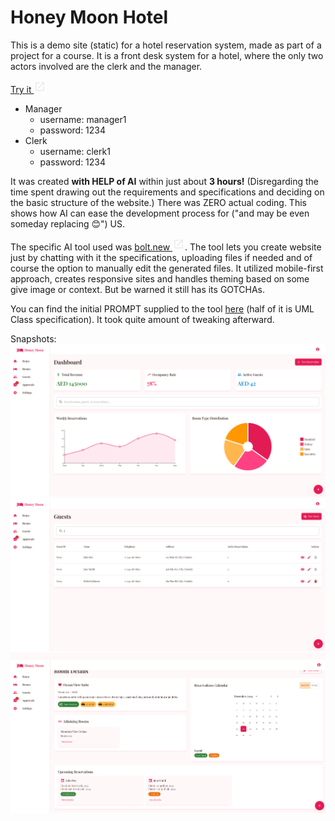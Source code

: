 # Honey Moon Hotel

This is a demo site (static) for a hotel reservation system, made as part of a project for a course. 
It is a front desk system for a hotel, where the only two actors involved are the clerk and the manager.

[Try it <svg xmlns="http://www.w3.org/2000/svg" height="20px" viewBox="0 -960 960 960" width="20px" fill="#e8eaed"><path d="M216-144q-29.7 0-50.85-21.15Q144-186.3 144-216v-528q0-29.7 21.15-50.85Q186.3-816 216-816h264v72H216v528h528v-264h72v264q0 29.7-21.15 50.85Q773.7-144 744-144H216Zm171-192-51-51 357-357H576v-72h240v240h-72v-117L387-336Z"/></svg>](https://honey-moon-hotel.pages.dev/)

- Manager
  - username: manager1
  - password: 1234
- Clerk
  - username: clerk1
  - password: 1234

It was created **with HELP of AI** within just about **3 hours!** (Disregarding the time spent drawing out the requirements and specifications and deciding on the basic structure of the website.) There was ZERO actual coding. This shows how AI can ease the development process for ("and may be even someday replacing 😊") US.

The specific AI tool used was [bolt.new <svg xmlns="http://www.w3.org/2000/svg" height="20px" viewBox="0 -960 960 960" width="20px" fill="#e8eaed"><path d="M216-144q-29.7 0-50.85-21.15Q144-186.3 144-216v-528q0-29.7 21.15-50.85Q186.3-816 216-816h264v72H216v528h528v-264h72v264q0 29.7-21.15 50.85Q773.7-144 744-144H216Zm171-192-51-51 357-357H576v-72h240v240h-72v-117L387-336Z"/></svg>](https://bolt.new/). The tool lets you create website just by chatting with it the specifications, uploading files if needed and of course the option to manually edit the generated files. It utilized mobile-first approach, creates responsive sites and handles theming based on some give image or context. But be warned it still has its GOTCHAs.

You can find the initial PROMPT supplied to the tool [here](doc/inital-prompt.txt) (half of it is UML Class specification). It took quite amount of tweaking afterward.

Snapshots:
![home page](doc/home.png)
![guests page](doc/guests.png)
![room page](doc/room.png)
